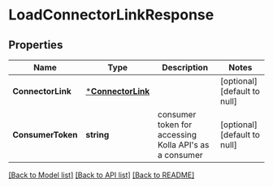 # LoadConnectorLinkResponse

## Properties
Name | Type | Description | Notes
------------ | ------------- | ------------- | -------------
**ConnectorLink** | [***ConnectorLink**](ConnectorLink.md) |  | [optional] [default to null]
**ConsumerToken** | **string** | consumer token for accessing Kolla API&#x27;s as a consumer | [optional] [default to null]

[[Back to Model list]](../README.md#documentation-for-models) [[Back to API list]](../README.md#documentation-for-api-endpoints) [[Back to README]](../README.md)

